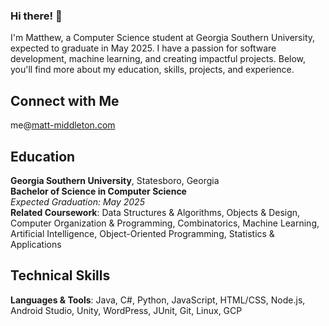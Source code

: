 ### Hi there! 👋

I'm Matthew, a Computer Science student at Georgia Southern University, expected to graduate in May 2025. I have a passion for software development, machine learning, and creating impactful projects. Below, you'll find more about my education, skills, projects, and experience.

## Connect with Me
me@[matt-middleton.com](matt-middleton.com)

## Education

**Georgia Southern University**, Statesboro, Georgia  
**Bachelor of Science in Computer Science**  
*Expected Graduation: May 2025*  
**Related Coursework**: Data Structures & Algorithms, Objects & Design, Computer Organization & Programming, Combinatorics, Machine Learning, Artificial Intelligence, Object-Oriented Programming, Statistics & Applications

## Technical Skills

**Languages & Tools**: Java, C#, Python, JavaScript, HTML/CSS, Node.js, Android Studio, Unity, WordPress, JUnit, Git, Linux, GCP
